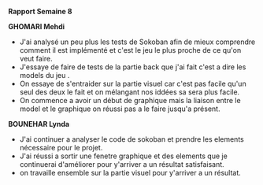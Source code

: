 **Rapport Semaine 8**

  **GHOMARI Mehdi**
- J'ai analysé un peu plus les tests de Sokoban afin de mieux comprendre comment il est implémenté et c'est le jeu le plus proche de ce qu'on veut faire.
- J'essaye de faire de tests de la partie back que j'ai fait c'est a dire les models du jeu .
- On essaye de s'entraider sur la partie visuel car c'est pas facile qu'un seul des deux le fait et on mélangant nos iddées sa sera plus facile.
- On commence a avoir un début de graphique mais la liaison entre le model et le graphique on réussi pas a le faire jusqu'a présent.


**BOUNEHAR Lynda**  

- J'ai continuer a analyser le code de sokoban et prendre les elements nécessaire pour le projet.
- J'ai réussi a sortir une fenetre graphique et des elements que je continuerai d'améliorer pour y'arriver a un résultat satisfaisant.
- on travaille ensemble sur la partie visuel pour y'arriver a un résultat.
